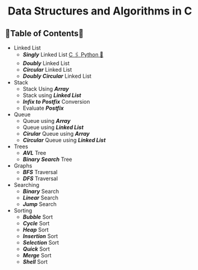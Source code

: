 
  <h1 align="center">Data Structures and Algorithms in C</h1>

## 🌟Table of Contents🌟 

- Linked List
  - ***Singly*** Linked List [ C 🖇️  ]() [  Python 🔗  ]()
  - ***Doubly*** Linked List
  - ***Circular*** Linked List
  - ***Doubly Circular*** Linked List
- Stack
   - Stack Using ***Array***
   - Stack using ***Linked List***
   - ***Infix to Postfix*** Conversion
   - Evaluate ***Postfix***
- Queue
   - Queue using ***Array***
   - Queue using ***Linked List***
   - ***Cirular*** Queue using ***Array***
   - ***Circular*** Queue using ***Linked List***
- Trees
  - ***AVL*** Tree
  - ***Binary Search*** Tree
- Graphs
  - ***BFS*** Traversal
  - ***DFS*** Traversal
- Searching
  - ***Binary*** Search
  - ***Linear*** Search
  - ***Jump*** Search
- Sorting
  - ***Bubble*** Sort
  - ***Cycle*** Sort
  - ***Heap*** Sort
  - ***Insertion*** Sort
  - ***Selection*** Sort
  - ***Quick*** Sort
  - ***Merge*** Sort
  - ***Shell*** Sort


